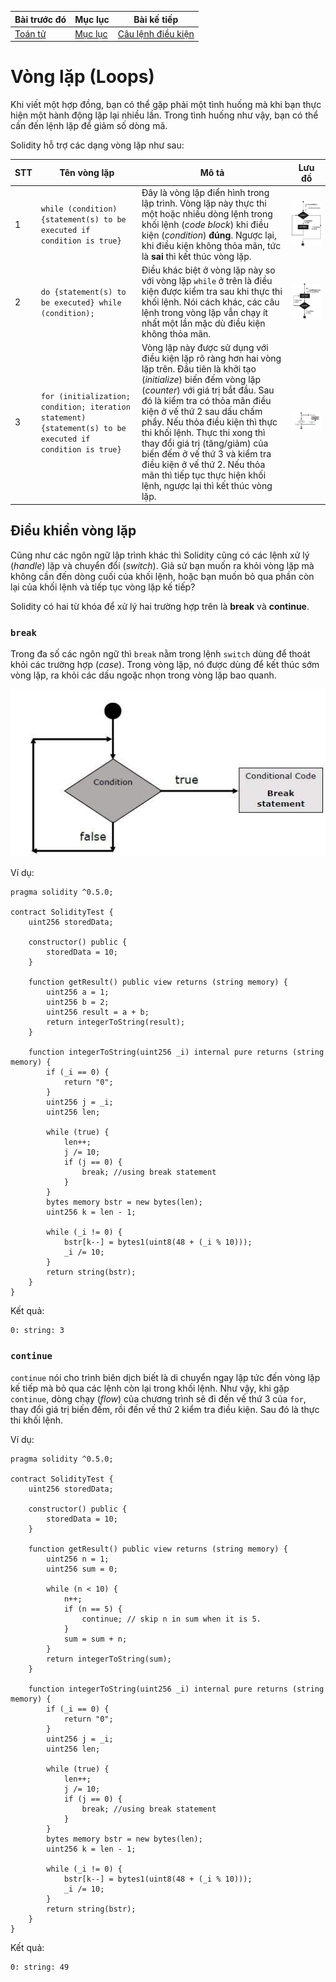 |Bài trước đó|Mục lục|Bài kế tiếp|
|---|---|---|
|[Toán tử](9_Operators.md)|[Mục lục](README.md)|[Câu lệnh điều kiện](11_DecisionMaking.md)|

# Vòng lặp (Loops)

Khi viết một hợp đồng, bạn có thể gặp phải một tình huống mà khi bạn thực hiện một hành động lặp lại nhiều lần. Trong tình huống như vậy, bạn có thể cần đến lệnh lặp để giảm số dòng mã.

Solidity hỗ trợ các dạng vòng lặp như sau:

|STT|Tên vòng lặp|Mô tả|Lưu đồ|
|---|---|---|---|
|1|`while (condition) {statement(s) to be executed if condition is true}`|Đây là vòng lặp điển hình trong lập trình. Vòng lặp này thực thi một hoặc nhiều dòng lệnh trong khối lệnh (*code block*) khi điều kiện (*condition*)  **đúng**. Ngược lại, khi điều kiện không thỏa mãn, tức là **sai** thì kết thúc vòng lặp.|![Hinh1](Images/Bai10/Hinh1.jpg)|
|2|`do {statement(s) to be executed} while (condition);`|Điều khác biệt ở vòng lặp này so với vòng lặp `while` ở trên là điều kiện được kiểm tra sau khi thực thi khối lệnh. Nói cách khác, các câu lệnh trong vòng lặp vẫn chạy ít nhất một lần mặc dù điều kiện không thỏa mãn.|![Hinh2](Images/Bai10/Hinh2.jpg)|
|3|`for (initialization; condition; iteration statement) {statement(s) to be executed if condition is true}`|Vòng lặp này được sử dụng với điều kiện lặp rõ ràng hơn hai vòng lặp trên. Đầu tiên là khởi tạo (*initialize*) biến đếm vòng lặp (*counter*) với giá trị bắt đầu. Sau đó là kiểm tra có thỏa mãn điều kiện ở vế thứ 2 sau dấu chấm phẩy. Nếu thỏa điều kiện thì thực thi khối lệnh. Thực thi xong thì thay đổi giá trị (tăng/giảm) của biến đếm ở vế thứ 3 và kiểm tra điều kiện ở vế thứ 2. Nếu thỏa mãn thì tiếp tục thực hiện khối lệnh, ngược lại thì kết thúc vòng lặp.|![Hinh3](Images/Bai10/Hinh3.jpg)|

## Điều khiển vòng lặp

Cũng như các ngôn ngữ lập trình khác thì Solidity cũng có các lệnh xử lý (*handle*) lặp và chuyển đổi (*switch*). Giả sử bạn muốn ra khỏi vòng lặp mà không cần đến dòng cuối của khối lệnh, hoặc bạn muốn bỏ qua phần còn lại của khối lệnh và tiếp tục vòng lặp kế tiếp?

Solidity có hai từ khóa để xử lý hai trường hợp trên là **break** và **continue**.

### `break`

Trong đa số các ngôn ngữ thì `break` nằm trong lệnh `switch` dùng để thoát khỏi các trường hợp (*case*). Trong vòng lặp, nó được dùng để kết thúc sớm vòng lặp, ra khỏi các dấu ngoặc nhọn trong vòng lặp bao quanh.

![Hinh4](Images/Bai10/Hinh4.jpg)

Ví dụ:

```solidity
pragma solidity ^0.5.0;

contract SolidityTest {
    uint256 storedData;

    constructor() public {
        storedData = 10;
    }

    function getResult() public view returns (string memory) {
        uint256 a = 1;
        uint256 b = 2;
        uint256 result = a + b;
        return integerToString(result);
    }

    function integerToString(uint256 _i) internal pure returns (string memory) {
        if (_i == 0) {
            return "0";
        }
        uint256 j = _i;
        uint256 len;

        while (true) {
            len++;
            j /= 10;
            if (j == 0) {
                break; //using break statement
            }
        }
        bytes memory bstr = new bytes(len);
        uint256 k = len - 1;

        while (_i != 0) {
            bstr[k--] = bytes1(uint8(48 + (_i % 10)));
            _i /= 10;
        }
        return string(bstr);
    }
}
```

Kết quả:

```
0: string: 3
```

### `continue`

`continue` nói cho trình biên dịch biết là di chuyển ngay lập tức đến vòng lặp kế tiếp mà bỏ qua các lệnh còn lại trong khối lệnh. Như vậy, khi gặp `continue`, dòng chạy (*flow*) của chương trình sẽ đi đến vế thứ 3 của `for`, thay đổi giá trị biến đếm, rồi đến vế thứ 2 kiểm tra điều kiện. Sau đó là thực thi khối lệnh.

Ví dụ:

```solidity
pragma solidity ^0.5.0;

contract SolidityTest {
    uint256 storedData;

    constructor() public {
        storedData = 10;
    }

    function getResult() public view returns (string memory) {
        uint256 n = 1;
        uint256 sum = 0;

        while (n < 10) {
            n++;
            if (n == 5) {
                continue; // skip n in sum when it is 5.
            }
            sum = sum + n;
        }
        return integerToString(sum);
    }

    function integerToString(uint256 _i) internal pure returns (string memory) {
        if (_i == 0) {
            return "0";
        }
        uint256 j = _i;
        uint256 len;

        while (true) {
            len++;
            j /= 10;
            if (j == 0) {
                break; //using break statement
            }
        }
        bytes memory bstr = new bytes(len);
        uint256 k = len - 1;

        while (_i != 0) {
            bstr[k--] = bytes1(uint8(48 + (_i % 10)));
            _i /= 10;
        }
        return string(bstr);
    }
}
```

Kết quả:

```
0: string: 49
```
